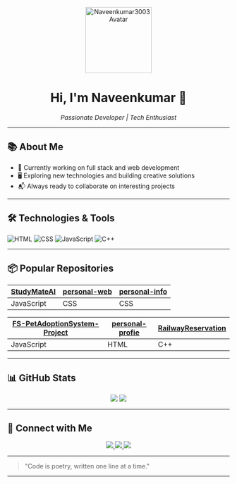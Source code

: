 <!-- Profile Banner -->
<p align="center">
  <img src="https://avatars.githubusercontent.com/u/178363598?v=4" width="150" alt="Naveenkumar3003 Avatar"/>
</p>
<h1 align="center">Hi, I'm Naveenkumar 🚀</h1>
<p align="center"><i>Passionate Developer | Tech Enthusiast</i></p>

---

## 📚 About Me

- 🌱 Currently working on full stack and web development
- 🖥️ Exploring new technologies and building creative solutions
- 📬 Always ready to collaborate on interesting projects

---

## 🛠️ Technologies & Tools

![HTML](https://img.shields.io/badge/-HTML5-e34c26?style=flat&logo=html5&logoColor=white)
![CSS](https://img.shields.io/badge/-CSS3-2965f1?style=flat&logo=css3&logoColor=white)
![JavaScript](https://img.shields.io/badge/-JavaScript-F7DF1E?style=flat&logo=javascript&logoColor=black)
![C++](https://img.shields.io/badge/-C++-00599C?style=flat&logo=cplusplus&logoColor=white)

---

## 📦 Popular Repositories

| [StudyMateAI](https://github.com/Naveenkumar3003/StudyMateAI) | [personal-web](https://github.com/Naveenkumar3003/personal-web) | [personal-info](https://github.com/Naveenkumar3003/personal-info) |
|---|---|---|
| JavaScript | CSS | CSS |

| [FS-PetAdoptionSystem-Project](https://github.com/Naveenkumar3003/FS-PetAdoptionSystem-Project) | [personal-profie](https://github.com/Naveenkumar3003/personal-profie) | [RailwayReservation](https://github.com/Naveenkumar3003/RailwayReservation) |
|---|---|---|
| JavaScript | HTML | C++ |

---

## 📊 GitHub Stats

<p align="center">
  <img src="https://github-readme-stats.vercel.app/api?username=Naveenkumar3003&show_icons=true&theme=tokyonight" />
  <img src="https://github-readme-streak-stats.herokuapp.com?user=Naveenkumar3003&theme=tokyonight" />
</p>

---

## 🤝 Connect with Me

<p align="center">
  <a href="mailto:naveennkumar0313@gmail.com">
    <img src="https://img.shields.io/badge/Gmail-D14836?style=for-the-badge&logo=gmail&logoColor=white"/>
  </a>
  <a href="https://linkedin.com/in/naveen-kumar-15b7b7343/">
    <img src="https://img.shields.io/badge/LinkedIn-blue?style=for-the-badge&logo=linkedin"/>
  </a>
  <a href="https://instagram.com/_blaze_36">
    <img src="https://img.shields.io/badge/Instagram-E4405F?style=for-the-badge&logo=instagram&logoColor=white"/>
  </a>
</p>

---

> "Code is poetry, written one line at a time."

---


